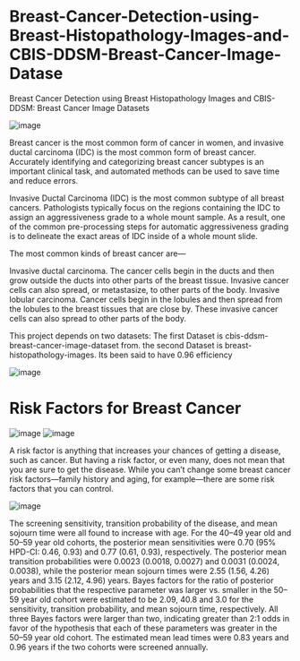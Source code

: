 # Breast-Cancer-Detection-using-Breast-Histopathology-Images-and-CBIS-DDSM-Breast-Cancer-Image-Datase
Breast Cancer Detection using Breast Histopathology Images and CBIS-DDSM: Breast Cancer Image Datasets

![image](https://user-images.githubusercontent.com/86925605/201543408-99d3f7e1-000d-41da-85dc-1cc5c494378b.png)


Breast cancer is the most common form of cancer in women, and invasive ductal carcinoma (IDC) is the most common form of breast cancer. Accurately identifying and categorizing breast cancer subtypes is an important clinical task, and automated methods can be used to save time and reduce errors.

Invasive Ductal Carcinoma (IDC) is the most common subtype of all breast cancers. Pathologists typically focus on the regions containing the IDC to assign an aggressiveness grade to a whole mount sample. As a result, one of the common pre-processing steps for automatic aggressiveness grading is to delineate the exact areas of IDC inside of a whole mount slide.

The most common kinds of breast cancer are—

Invasive ductal carcinoma. The cancer cells begin in the ducts and then grow outside the ducts into other parts of the breast tissue. Invasive cancer cells can also spread, or metastasize, to other parts of the body.
Invasive lobular carcinoma. Cancer cells begin in the lobules and then spread from the lobules to the breast tissues that are close by. These invasive cancer cells can also spread to other parts of the body.


This project depends on two datasets: The first Dataset is cbis-ddsm-breast-cancer-image-dataset from. the second Dataset is breast-histopathology-images. Its been said to have 0.96 efficiency 

![image](https://user-images.githubusercontent.com/86925605/201543464-17fef6b5-3c45-46e6-99c4-84b1a81ce79b.png)


# Risk Factors for Breast Cancer

![image](https://user-images.githubusercontent.com/86925605/201543557-6141f696-f659-4757-aa2b-0f7733b3da13.png)
![image](https://user-images.githubusercontent.com/86925605/201543629-2dbb1c8c-70e1-4627-8ba0-66379c0650e5.png)


A risk factor is anything that increases your chances of getting a disease, such as cancer. But having a risk factor, or even many, does not mean that you are sure to get the disease. While you can’t change some breast cancer risk factors—family history and aging, for example—there are some risk factors that you can control.

![image](https://user-images.githubusercontent.com/86925605/201543654-7053e147-8f66-4bd0-9b3d-936b85321953.png)

The screening sensitivity, transition probability of the disease, and mean sojourn time were all found to increase with age. For the 40–49 year old and 50–59 year old cohorts, the posterior mean sensitivities were 0.70 (95% HPD-CI: 0.46, 0.93) and 0.77 (0.61, 0.93), respectively. The posterior mean transition probabilities were 0.0023 (0.0018, 0.0027) and 0.0031 (0.0024, 0.0038), while the posterior mean sojourn times were 2.55 (1.56, 4.26) years and 3.15 (2.12, 4.96) years. Bayes factors for the ratio of posterior probabilities that the respective parameter was larger vs. smaller in the 50–59 year old cohort were estimated to be 2.09, 40.8 and 3.0 for the sensitivity, transition probability, and mean sojourn time, respectively. All three Bayes factors were larger than two, indicating greater than 2:1 odds in favor of the hypothesis that each of these parameters was greater in the 50–59 year old cohort. The estimated mean lead times were 0.83 years and 0.96 years if the two cohorts were screened annually.
